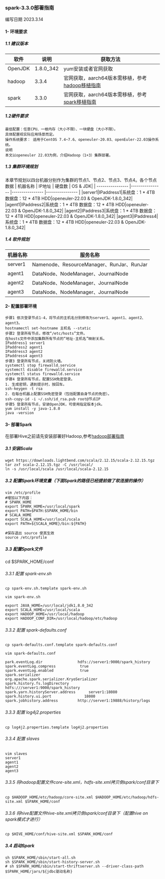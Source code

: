 ### spark-3.3.0部署指南
编写日期 2023.3.14
#### 1- 环境要求
##### 1.1 建议版本
| 软件 | 说明 | 获取方法 |
| ---------------- |---------------- |---------------- |
|OpenJDK|1.8.0_342|yum安装或者官网获取|
|hadoop|3.3.4|官网获取，aarch64版本需移植，参考[hadoop移植指南](https://gitee.com/macchen1/bigdata/blob/change-bigdat/Docs/%E7%A7%BB%E6%A4%8D%E6%8C%87%E5%8D%97/hadoop.md)|
|spark|3.3.0|官网获取，aarch64版本需移植，参考[spark移植指南](https://gitee.com/macchen1/bigdata/blob/change-bigdat/Docs/%E7%A7%BB%E6%A4%8D%E6%8C%87%E5%8D%97/spark.md)|
##### 1.2硬件要求
```
最低配置：任意CPU、一根内存（大小不限）、一块硬盘（大小不限）。
具体配置视实际应用场景而定。
操作系统要求： 适用于CentOS 7.4~7.6、openeuler-20.03、openEuler-22.03操作系统。
说明
本文以openeuler 22.03为例，介绍Hadoop（1+3）集群部署。
```
##### 1.3 集群环境规划
本章节规划以四台机器分别作为集群的节点1、节点2、节点3、节点4。各个节点数据
| 机器名称 | IP地址 | 硬盘数 | OS & JDK|
| ---------------- |---------------- |---------------- |---------------- |
|server1|IPaddress1|系统盘：1 * 4TB 数据盘：12 * 4TB HDD|openeuler-22.03 & OpenJDK-1.8.0_342|
|agent1|IPaddress2|系统盘：1 * 4TB 数据盘：12 * 4TB HDD|openeuler-22.03 & OpenJDK-1.8.0_342|
|agent2|IPaddress3|系统盘：1 * 4TB 数据盘：12 * 4TB HDD|openeuler-22.03 & OpenJDK-1.8.0_342|
|agent3|IPaddress4|系统盘：1 * 4TB 数据盘：12 * 4TB HDD|openeuler-22.03 & OpenJDK-1.8.0_342|
##### 1.4 软件规划
| 机器名称 | 服务名称 |
| ---------------- |---------------- |
|server1|Namenode、ResourceManager、RunJar、RunJar|
|agent1|DataNode、NodeManager、JournalNode|
|agent2|DataNode、NodeManager、JournalNode|
|agent3|DataNode、NodeManager、JournalNode|
#### 2- 配置部署环境
```
步骤1 依次登录节点1-4，将节点的主机名分别修改为server1、agent1、agent2、agent3。
hostnamectl set-hostname 主机名 --static
步骤2 登录所有节点，修改“/etc/hosts”文件。
在hosts文件中添加集群所有节点的“地址-主机名”映射关系。
IPaddress1 server1
IPaddress2 agent1
IPaddress3 agent2
IPaddress4 agent3
步骤3 登录所有节点，关闭防火墙。
systemctl stop firewalld.service
systemctl disable firewalld.service
systemctl status firewalld.service
步骤4 登录所有节点，配置SSH免密登录。
1. 生成密钥，遇到提示时，按回车。
ssh-keygen -t rsa
2. 在每台机器上配置SSH免密登录（包括配置自身节点的免密）。
ssh-copy-id -i ~/.ssh/id_rsa.pub root@节点IP
步骤5 登录所有节点，安装OpenJDK，可使用指定版本jdk。
yum install -y java-1.8.0
java -version
```
#### 3- 部署Spark
在部署Hive之前请先安装部署好Hadoop,参考[hadoop部署指南](https://gitee.com/macchen1/bigdata/blob/change-bigdat/Docs/%E9%83%A8%E7%BD%B2%E6%8C%87%E5%8D%97/hadoop.md)
##### 3.1 安装Scala
```
wget https://downloads.lightbend.com/scala/2.12.15/scala-2.12.15.tgz
tar zxf scala-2.12.15.tgz -C /usr/local/
ln -s /usr/local/scala /usr/local/scala-2.12.15
```
##### 3.2 配置Spark环境变量（下面Spark的路径已经提前做了软连接的操作）
```
vim /etc/profile
#增加以下内容：
# SPARK_HOME
export SPARK_HOME=/usr/local/spark
export PATH=$PATH:$SPARK_HOME/bin
# SCALA_HOME
export SCALA_HOME=/usr/local/scala
export PATH=${SCALA_HOME}/bin:${PATH}

#保存退出 source 使其生效
source /etc/profile
```
##### 3.3 配置Spark文件
cd $SPARK_HOME/conf
###### 3.3.1 配置 spark-env.sh
```
cp spark-env.sh.template spark-env.sh

vim spark-env.sh

export JAVA_HOME=/usr/local/jdk1.8.0_342
export SCALA_HOME=/usr/local/scala
export HADOOP_HOME=/usr/local/hadoop
export HADOOP_CONF_DIR=/usr/local/hadoop/etc/hadoop
```
###### 3.3.2 配置 spark-defaults.conf
```
cp spark-defaults.conf.template spark-defaults.conf 

vim spark-defaults.conf

park.eventLog.dir                hdfs://server1:9000/spark_history
spark.eventLog.compress           true
spark.eventLog.enabled            true
spark.serializer                   org.apache.spark.serializer.KryoSerializer
spark.history.fs.logDirectory        hdfs:///server1:9000/spark_history
spark.yarn.historyServer.address      server1:18080
spark.history.ui.port               18080
spark.jobhistory.address         http://server1:19888/history/logs
```
###### 3.3.3 配置 log4j2.properties
```
cp log4j2.properties.template log4j2.properties
```
###### 3.3.4 配置 slaves
```
vim slaves
server1
agent1
agent2
agent3
```
###### 3.3.5 将hadoop配置文件core-site.xml，hdfs-site.xml拷贝倒spark/conf目录下
```
cp $HADOOP_HOME/etc/hadoop/core-site.xml $HADOOP_HOME/etc/hadoop/hdfs-site.xml $SPARK_HOME/conf
```
###### 3.3.6 将hive配置文件hive-site.xml拷贝倒spark/conf目录下（配置hive on spark模式才进行）
```
cp $HIVE_HOME/conf/hive-site.xml $SPARK_HOME/conf
```
##### 3.4 启动Spark
```
sh $SPARK_HOME/sbin/start-all.sh
sh $SPARK_HOME/sbin/start-history-server.sh
# sh $SPARK_HOME/sbin/start-thriftserver.sh --driver-class-path $SPARK_HOME/jars/${jdbc驱动名称}

```
